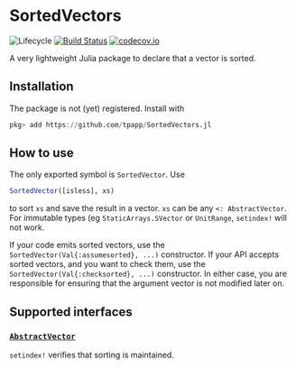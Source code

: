 # SortedVectors

![Lifecycle](https://img.shields.io/badge/lifecycle-experimental-orange.svg)<!--
![Lifecycle](https://img.shields.io/badge/lifecycle-maturing-blue.svg)
![Lifecycle](https://img.shields.io/badge/lifecycle-stable-green.svg)
![Lifecycle](https://img.shields.io/badge/lifecycle-retired-orange.svg)
![Lifecycle](https://img.shields.io/badge/lifecycle-archived-red.svg)
![Lifecycle](https://img.shields.io/badge/lifecycle-dormant-blue.svg) -->
[![Build Status](https://travis-ci.com/tpapp/SortedVectors.jl.svg?branch=master)](https://travis-ci.com/tpapp/SortedVectors.jl)
[![codecov.io](http://codecov.io/github/tpapp/SortedVectors.jl/coverage.svg?branch=master)](http://codecov.io/github/tpapp/SortedVectors.jl?branch=master)

A very lightweight Julia package to declare that a vector is sorted.

## Installation

The package is not (yet) registered. Install with

```julia
pkg> add https://github.com/tpapp/SortedVectors.jl
```

## How to use

The only exported symbol is `SortedVector`. Use

```julia
SortedVector([isless], xs)
```

to sort `xs` and save the result in a vector. `xs` can be any `<: AbstractVector`. For immutable types (eg `StaticArrays.SVector` or `UnitRange`, `setindex!` will not work.

If your code emits sorted vectors, use the `SortedVector(Val{:assumesorted}, ...)` constructor. If your API accepts sorted vectors, and you want to check them, use the `SortedVector(Val{:checksorted}, ...)` constructor. In either case, you are responsible for ensuring that the argument vector is not modified later on.

## Supported interfaces

### [`AbstractVector`](https://docs.julialang.org/en/v1/manual/interfaces/#man-interface-array-1)

`setindex!` verifies that sorting is maintained.
